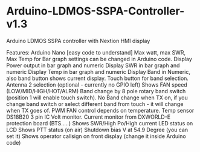 # Arduino-LDMOS-SSPA-Controller-v1.3
Arduino LDMOS SSPA controller with Nextion HMI display

Features:
Arduino Nano [easy code to understand]
Max watt, max SWR, Max Temp for Bar graph settings can be changed in Arduino code.
Display Power output in bar graph and numeric
Display SWR in bar graph and numeric
Display Temp in bar graph and numeric
Display Band in Numeric, also band button shows current display. Touch button for band selection.
Antenna 2 selection (optional - currently no GPIO left)
Shows FAN speed (LOW/MID/HIGH/HOT/ALRM)
Band change by 8 pole rotary band switch (position 1 will enable touch switch).
No Band change when TX on, if you change band switch or select different band from touch - it will change when TX goes of.
PWM FAN control depends on temperature.
Temp sensor DS18B20 3 pin IC
Volt monitor.
Current monitor from DXWORLD-E protection board (BTS.....)
Shows SWR/High Po/High current LED status on LCD
Shows PTT status (on air)
Shutdown bias V at 54.9 Degree (you can set it)
Shows operator callsign on front display (change it inside Arduino code)
